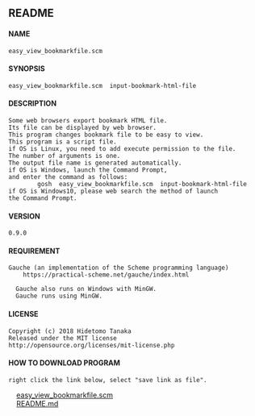 README
------

#### NAME
    easy_view_bookmarkfile.scm

#### SYNOPSIS
    easy_view_bookmarkfile.scm  input-bookmark-html-file

#### DESCRIPTION
    Some web browsers export bookmark HTML file.
    Its file can be displayed by web browser.
    This program changes bookmark file to be easy to view.
    This program is a script file. 
    if OS is Linux, you need to add execute permission to the file.
    The number of arguments is one.
    The output file name is generated automatically.
    if OS is Windows, launch the Command Prompt,
    and enter the command as follows:
            gosh  easy_view_bookmarkfile.scm  input-bookmark-html-file
    if OS is Windows10, please web search the method of launch 
    the Command Prompt.

#### VERSION
    0.9.0

#### REQUIREMENT
    Gauche (an implementation of the Scheme programming language)
        https://practical-scheme.net/gauche/index.html

      Gauche also runs on Windows with MinGW.
      Gauche runs using MinGW.

#### LICENSE 
    Copyright (c) 2018 Hidetomo Tanaka
    Released under the MIT license
    http://opensource.org/licenses/mit-license.php


#### HOW TO DOWNLOAD PROGRAM
    right click the link below, select "save link as file".

&nbsp;&nbsp;&nbsp;&nbsp;[easy_view_bookmarkfile.scm](https://raw.githubusercontent.com/HidetomoT/easy_view_bookmarkfile/master/easy_view_bookmarkfile.scm "easy_view_bookmarkfile.scm")<br>
&nbsp;&nbsp;&nbsp;&nbsp;[README.md](https://raw.githubusercontent.com/HidetomoT/easy_view_bookmarkfile/master/README.md "README.md")<br>

